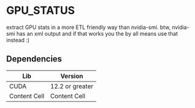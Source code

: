 # GPU_STATUS
extract GPU stats in a more ETL friendly way than nvidia-smi. btw, nvidia-smi has an xml output and if that works you 
the by all means use that instead :)

## Dependencies


| Lib  | Version |
| ------------- | ------------- |
| CUDA  | 12.2 or greater  |
| Content Cell  | Content Cell  |
